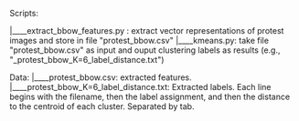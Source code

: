 Scripts:

|____extract_bbow_features.py : extract vector representations of protest images and store in file "protest_bbow.csv"
|____kmeans.py: take file "protest_bbow.csv" as input and ouput clustering labels as results (e.g., "_protest_bbow_K=6_label_distance.txt")

Data: 
|____protest_bbow.csv: extracted features. 
|____protest_bbow_K=6_label_distance.txt:  Extracted labels. Each line begins with the filename, then the label assignment, and then the distance to the centroid of each cluster. Separated by tab.
